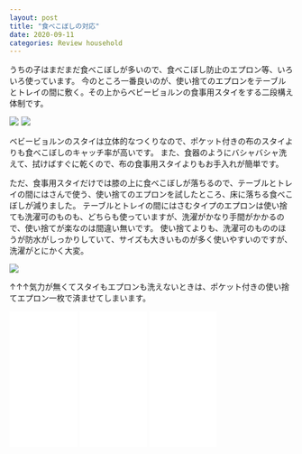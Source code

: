 ```yaml
---
layout: post
title: "食べこぼしの対応"
date: 2020-09-11
categories: Review household
---
```



うちの子はまだまだ食べこぼしが多いので、食べこぼし防止のエプロン等、いろいろ使っています。
今のところ一番良いのが、使い捨てのエプロンをテーブルとトレイの間に敷く。その上からベビービョルンの食事用スタイをする二段構え体制です。

<a href="https://www.amazon.co.jp/dp/B00OUBX5O8/ref=as_li_ss_il?ie=UTF8&linkCode=li2&tag=8562-22&linkId=d6f38651723c01391c3e49db8147a31d&language=ja_JP" target="_blank"><img border="0" src="//ws-fe.amazon-adsystem.com/widgets/q?_encoding=UTF8&ASIN=B00OUBX5O8&Format=_SL160_&ID=AsinImage&MarketPlace=JP&ServiceVersion=20070822&WS=1&tag=8562-22&language=ja_JP" ></a><img src="https://ir-jp.amazon-adsystem.com/e/ir?t=8562-22&language=ja_JP&l=li2&o=9&a=B00OUBX5O8" width="1" height="1" border="0" alt="" style="border:none !important; margin:0px !important;" />
<a href="https://www.amazon.co.jp/dp/B07P5S9RGL/ref=as_li_ss_il?ie=UTF8&linkCode=li2&tag=8562-22&linkId=dac357edf7ca715837381d9acfcfd577&language=ja_JP" target="_blank"><img border="0" src="//ws-fe.amazon-adsystem.com/widgets/q?_encoding=UTF8&ASIN=B07P5S9RGL&Format=_SL160_&ID=AsinImage&MarketPlace=JP&ServiceVersion=20070822&WS=1&tag=8562-22&language=ja_JP" ></a><img src="https://ir-jp.amazon-adsystem.com/e/ir?t=8562-22&language=ja_JP&l=li2&o=9&a=B07P5S9RGL" width="1" height="1" border="0" alt="" style="border:none !important; margin:0px !important;" />

ベビービョルンのスタイは立体的なつくりなので、ポケット付きの布のスタイよりも食べこぼしのキャッチ率が高いです。
また、食器のようにバシャバシャ洗えて、拭けばすぐに乾くので、布の食事用スタイよりもお手入れが簡単です。


ただ、食事用スタイだけでは膝の上に食べこぼしが落ちるので、テーブルとトレイの間にはさんで使う、使い捨てのエプロンを試したところ、床に落ちる食べこぼしが減りました。
テーブルとトレイの間にはさむタイプのエプロンは使い捨ても洗濯可のものも、どちらも使っていますが、洗濯がかなり手間がかかるので、使い捨てが楽なのは間違い無いです。
使い捨てよりも、洗濯可のもののほうが防水がしっかりしていて、サイズも大きいものが多く使いやすいのですが、洗濯がとにかく大変。

<a href="https://www.amazon.co.jp/dp/B0095C0J82/ref=as_li_ss_il?ie=UTF8&linkCode=li2&tag=8562-22&linkId=bb537818a831fd45443a7ba9d08a5630&language=ja_JP" target="_blank"><img border="0" src="//ws-fe.amazon-adsystem.com/widgets/q?_encoding=UTF8&ASIN=B0095C0J82&Format=_SL160_&ID=AsinImage&MarketPlace=JP&ServiceVersion=20070822&WS=1&tag=8562-22&language=ja_JP" ></a><img src="https://ir-jp.amazon-adsystem.com/e/ir?t=8562-22&language=ja_JP&l=li2&o=9&a=B0095C0J82" width="1" height="1" border="0" alt="" style="border:none !important; margin:0px !important;" />

↑↑↑気力が無くてスタイもエプロンも洗えないときは、ポケット付きの使い捨てエプロン一枚で済ませてしまいます。

<iframe style="width:120px;height:240px;" marginwidth="0" marginheight="0" scrolling="no" frameborder="0" src="//rcm-fe.amazon-adsystem.com/e/cm?lt1=_blank&bc1=000000&IS2=1&bg1=FFFFFF&fc1=000000&lc1=0000FF&t=8562-22&language=ja_JP&o=9&p=8&l=as4&m=amazon&f=ifr&ref=as_ss_li_til&asins=B00OUBX5O8&linkId=f69b3e1af93870f05a80f72da819acff"></iframe>
<iframe style="width:120px;height:240px;" marginwidth="0" marginheight="0" scrolling="no" frameborder="0" src="//rcm-fe.amazon-adsystem.com/e/cm?lt1=_blank&bc1=000000&IS2=1&bg1=FFFFFF&fc1=000000&lc1=0000FF&t=8562-22&language=ja_JP&o=9&p=8&l=as4&m=amazon&f=ifr&ref=as_ss_li_til&asins=B07P5S9RGL&linkId=392e1fedb1ff26a2b59f8c0f8350317f"></iframe>
<iframe style="width:120px;height:240px;" marginwidth="0" marginheight="0" scrolling="no" frameborder="0" src="//rcm-fe.amazon-adsystem.com/e/cm?lt1=_blank&bc1=000000&IS2=1&bg1=FFFFFF&fc1=000000&lc1=0000FF&t=8562-22&language=ja_JP&o=9&p=8&l=as4&m=amazon&f=ifr&ref=as_ss_li_til&asins=B0095C0J82&linkId=906c4fbc88d52f1be1fd43967887a59c"></iframe>

